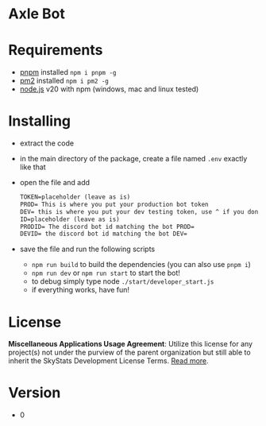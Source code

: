 # Axle Bot

# Requirements

- [pnpm](https://pnpm.io) installed `npm i pnpm -g`
- [pm2](https://pm2.keymetrics.io) installed `npm i pm2 -g`
- [node.js](https://nodejs.org/en) v20 with npm (windows, mac and linux tested)

# Installing

- extract the code
- in the main directory of the package, create a file named `.env` exactly like that
- open the file and add

  ```apache
  TOKEN=placeholder (leave as is)
  PROD= This is where you put your production bot token
  DEV= this is where you put your dev testing token, use ^ if you dont have 2 bots
  ID=placeholder (leave as is)
  PRODID= The discord bot id matching the bot PROD=
  DEVID= the discord bot id matching the bot DEV=

  ```
- save the file and run the following scripts

  - `npm run build` to build the dependencies (you can also use `pnpm i`)
  - `npm run dev` or `npm run start` to start the bot!
  - to debug simply type node ``./start/developer_start.js``
  - if everything works, have fun!


# License

**Miscellaneous Applications Usage Agreement**: Utilize this license for any project(s) not under the purview of the parent organization but still able to inherit the SkyStats Development License Terms. [Read more](https://github.com/SkyStats-Development/license/blob/main/Miscellaneous%20Applications).

# Version

- 0

